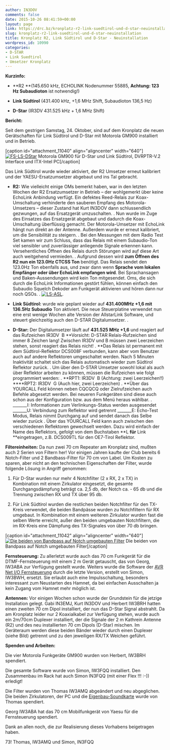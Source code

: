```yaml
---
author: IN3DOV
comments: false
date: 2015-10-26 08:41:59+00:00
layout: page
link: https://drc.bz/kronplatz-r2-link-suedtirol-und-d-star-neuinstallation/
slug: kronplatz-r2-link-suedtirol-und-d-star-neuinstallation
title: Kronplatz R2, Link Südtirol und D-Star - Neuinstallation
wordpress_id: 10990
categories:
- D-STAR
- Link Suedtirol
- Umsetzer Kronplatz
---
```


**Kurzinfo:**






	
  * **R2 **(145.650 kHz, ECHOLINK Nodenummer 55885, **Achtung: 123 Hz Subaudioton** ist notwendig!)

	
  * **Link Südtirol** (431.400 kHz, +1,6 MHz Shift, Subaudioton 136,5 Hz)

	
  * **D-Star** (IR3DV 431.525 kHz + 1,6 MHz Shift)


**Bericht:**

Seit dem gestrigen Samstag, 24. Oktober, sind auf dem Kronplatz die neuen Gerätschaften für Link Südtirol und D-Star mit Motorola GM900 installiert und in Betrieb.

[caption id="attachment_11040" align="aligncenter" width="640"][![FS-LS-DStar](https://drc.bz/wp-content/uploads/2015/10/FS-LS-DStar-1024x614.jpg)](https://drc.bz/wp-content/uploads/2015/10/FS-LS-DStar.jpg) Motorola GM900 für D-Star und Link Südtirol, DVRPTR-V.2 Interface und ITX-Intel PC[/caption]



Das Link Südtirol wurde wieder aktiviert, der R2 Umsetzer erneut kalibriert und der YAESU-Ersatzumsetzer abgebaut und ins Tal gebracht.



	
  * **R2:** Wie vielleicht einige OMs bemerkt haben, war in den letzten Wochen der R2 Ersatzumsetzer in Betrieb – der wohlgemerkt über keine EchoLink Anbindung verfügt. Ein defektes Reed-Relais zur Koax-Umschaltung verhinderte den sauberen Empfang des Motorola-Umsetzers – dieser Zustand hat Kurt IN3DOV dann schlussendlich gezwungen, auf das Ersatzgerät umzuschalten.
.
Nun wurde im Zuge des Einsatzes das Ersatzgerät abgebaut und dadurch die Koax-Umschaltung überflüssig gemacht. Der Motorola-Umsetzer mit EchoLink hängt nun direkt an der Antenne. Außerdem wurde er erneut kalibriert, um die Sensibilität zu steigern.
.
Bei den Messungen mit dem Radio Test Set kamen wir zum Schluss, dass das Relais mit einem Subaudio-Ton viel sensibler und zuverlässiger anliegende Signale erkennen kann. Versehentliches Öffnen des Relais durch Störungen wird auf diese Art auch weitgehend vermieden.
.
Aufgrund dessen wird **zum Öffnen des R2 nun ein 123.0Hz CTCSS Ton** benötigt. Das Relais sendet den 123.0Hz Ton ebenfalls aus, und zwar dann wenn **Sprache vom lokalen Empfänger oder über EchoLink empfangen wird**. Bei Sprachansagen und Baken-Aussendungen wird kein Ton mitgesendet. Oms, die sich durch die EchoLink Informationen gestört fühlen, können einfach den Subaudio Squelch Dekoder am Funkgerät aktivieren und hören dann nur noch QSOs.
.
[![LS-ASL](https://drc.bz/wp-content/uploads/2015/10/LS-ASL-1024x614.jpg)](https://drc.bz/wp-content/uploads/2015/10/LS-ASL.jpg).

	
  * **Link Südtirol:** wurde wie geplant wieder auf **431.400MHz +1,6 mit 136.5Hz Subaudio** Ton aktiviert. Die neue Steuerplatine verwendet nun eine erst wenige Wochen alte Version der AllstarLink Software, und steuert gleichzeitig auch den D-STAR Digitalumsetzer.
.

	
  * **D-Star:** Der Digitalumsetzer läuft auf **431.525 MHz +1,6** und reagiert auf das Rufzeichen IR3DV  B
**Vorsicht: D-STAR Relais-Rufzeichen sind immer 8 Zeichen lang! Zwischen IR3DV und B müssen zwei Leerzeichen stehen, sonst reagiert das Relais nicht!
.
**Das Relais ist permanent mit dem Südtirol-Reflektor DCS008F verbunden, kann aber vom Benutzer auch auf andere Reflektoren umgeschaltet werden. Nach 5 Minuten Inaktivität schaltet sich das Relais automatisch wieder zum Südtirol Reflektor zurück.
.
Um über den D-STAR Umsetzer sowohl lokal als auch über Reflektor arbeiten zu können, müssen die Rufzeichen wie folgt programmiert werden:
.
**RPT1: IR3DV  B (Achtung: zwei Leerzeichen!!)
****RPT2: IR3DV  G (Auch hier, zwei Leerzeichen)
.
**Über das YOURCALL Feld können neben CQCQCQ oder Zielrufzeichen auch Befehle abgesetzt werden. Bei neueren Funkgeräten sind diese auch schon aus der Konfiguration bzw. aus dem Menü heraus wählbar.
.
_______I: Informationen zum Verlinkungs-Status werden ausgesendet
_______U: Verbindung zum Reflektor wird getrennt
_______E: Echo-Test Modus, Relais nimmt Durchgang auf und sendet danach das Selbe wieder zurück
.
Über das YOURCALL Feld kann auch zwischen den verschiedenen Reflektoren gewechselt werden. Dazu wird einfach der Name des Reflektors, gefolgt von dem Buchstaben **L **für** Link **eingetragen, z.B. DCS009TL für den OE7-Tirol Reflektor.


**Filtereinheiten:** Da nun zwei 70 cm Repeater am Kronplatz sind, mußten auch 2 Serien von Filtern her! Vor einigen Jahren kaufte der Club bereits 6 Notch-Filter und 2 Bandbass-Filter für 70 cm von Label. Um Kosten zu sparen, aber nicht an den technischen Eigenschaften der Filter, wurde folgende Lösung in Angriff genommen:



	
  1. Für D-Star wurden nur mehr 4 Notchfilter (2 x RX, 2 x TX) in Kombination mit einem Zirkulator eingesetzt, die gesamte Durchgangsdämpfung beträgt ca. 2,5 db, der Notch ca. - 65 db und die Trennung zwischen RX und TX über 95 db.

	
  2. Für Link Südtirol wurden die restlichen beiden Notchfilter für den TX-Kreis verwendet, die beiden Bandpässe wurden zu Notchfiltern für RX umgebaut. In Kombination mit einem weiteren Zirkulator wurden fast die selben Werte erreicht, außer den beiden umgebauten Notchfiltern, die im RX-Kreis eine Dämpfung des TX-Signales von über 70 db bringen.


[caption id="attachment_11042" align="aligncenter" width="640"][![Die beiden von Bandpass auf Notch umgebauten Filter](https://drc.bz/wp-content/uploads/2015/10/Filter-1024x614.jpg)](https://drc.bz/wp-content/uploads/2015/10/Filter.jpg) Die beiden von Bandpass auf Notch umgebauten Filter[/caption]

**Fernsteuerung:** Zu allerletzt wurde auch das 70 cm Funkgerät für die DTMF-Fernsteuerung mit einem 2 m Gerät getauscht, das von Georg, IW3ABA zur Verfügung gestellt wurde. Weiters wurde die Software der [AVR Net I/O Fernsteuerung](https://drc.bz/interessante-links/bastelecke-umbau-und-eigenbau/analog-digitaltechnik/dtmf-und-lanhamnet-fernsteuerung/) durch die letzte Version, erstellt von Simon, IW3BWH, ersetzt. Sie erlaubt auch eine Impulsschaltung, besonders interessant zum Neustarten des Hamnet, da bei einfachen Ausschalten ja kein Zugang vom Hamnet mehr möglich ist.

**Antennen:** Vor einigen Wochen schon wurde der Grundstein für die jetzige Installation gelegt. Gabi IN3EMJ, Kurt IN3DOV und Herbert IW3BRH hatten einen zweiten 70 cm Dipol installiert, der nun das D-Star Signal abstrahlt. Da am Kronplatz leider nur 2 Koaxialkabel zur Verfügung stehen, wurde auch ein 2m/70cm Duplexer installiert, der die Signale der 2 m Kathrein Antenne (R2) und des neu installierten 70 cm Dipols (D-Star) mischen. Im Geräteraum werden diese beiden Bänder wieder durch einen Duplexer (siehe Bild) getrennt und zu den jeweiligen RX/TX Weichen geführt.

**Spenden und Arbeiten:**

Die vier Motorola Funkgeräte GM900 wurden von Herbert, IW3BRH spendiert.

Die gesamte Software wurde von Simon, IW3FQQ installiert. Den Zusammenbau im Rack hat auch Simon IN3FQQ (mit einer Flex !!! :-)) erledigt!

Die Filter wurden von Thomas IW3AMQ abgeändert und neu abgeglichen. Die beiden Zirkulatoren, der PC und die [Eigenbau-Soundkarte](https://drc.bz/link-sudtirol-by-iw3amq-thomas/) wurde von Thomas spendiert.

Georg IW3ABA hat das 70 cm Mobilfunkgerät von Yaesu für die Fernsteuerung spendiert.

Dank an allen noch, die zur Realisierung dieses Vorhabens beigetragen haben.

73! Thomas, IW3AMQ und Simon, IN3FQQ


